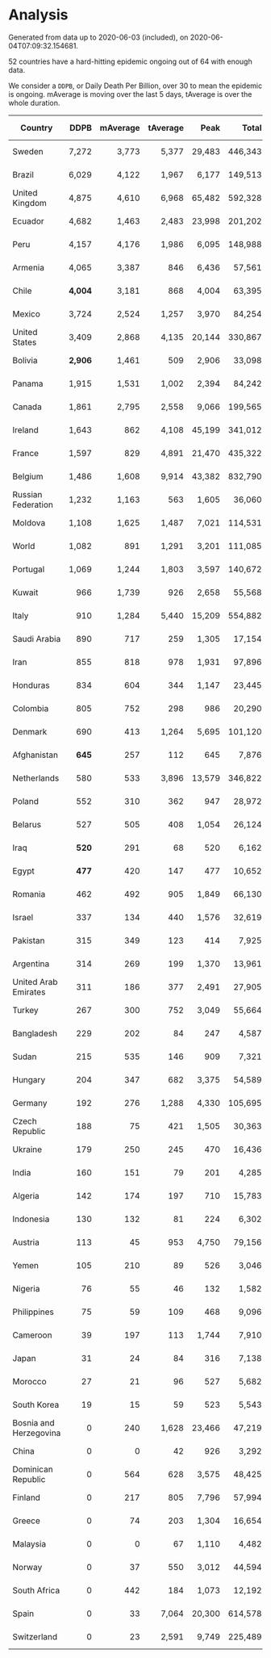 
# Analysis

Generated from data up to 2020-06-03 (included), on 2020-06-04T07:09:32.154681.

52 countries have a hard-hitting epidemic ongoing out of 64 with enough data.

We consider a `DDPB`, or Daily Death Per Billion, over 30 to mean the epidemic is ongoing.
mAverage is moving over the last 5 days, tAverage is over the whole duration.


| Country | DDPB | mAverage | tAverage | Peak | Total | Start | Peak Date | End | Duration |  Status |
|---------|-----:|---------:|---------:|-----:|------:|-------|-----------|-----|----------|---------|
| Sweden | 7,272 | 3,773 | 5,377 | 29,483 | 446,343 | 2020-03-12 | 2020-04-16 | None | 83 days | ongoing |
| Brazil | 6,029 | 4,122 | 1,967 | 6,177 | 149,513 | 2020-03-19 | 2020-05-29 | None | 76 days | ongoing |
| United Kingdom | 4,875 | 4,610 | 6,968 | 65,482 | 592,328 | 2020-03-10 | 2020-04-30 | None | 85 days | ongoing |
| Ecuador | 4,682 | 1,463 | 2,483 | 23,998 | 201,202 | 2020-03-14 | 2020-05-11 | None | 81 days | ongoing |
| Peru | 4,157 | 4,176 | 1,986 | 6,095 | 148,988 | 2020-03-20 | 2020-05-28 | None | 75 days | ongoing |
| Armenia | 4,065 | 3,387 | 846 | 6,436 | 57,561 | 2020-03-27 | 2020-06-02 | None | 68 days | ongoing |
| Chile | **4,004** | 3,181 | 868 | 4,004 | 63,395 | 2020-03-22 | 2020-06-03 | None | 73 days | ongoing |
| Mexico | 3,724 | 2,524 | 1,257 | 3,970 | 84,254 | 2020-03-28 | 2020-05-27 | None | 67 days | ongoing |
| United States | 3,409 | 2,868 | 4,135 | 20,144 | 330,867 | 2020-03-15 | 2020-04-16 | None | 80 days | ongoing |
| Bolivia | **2,906** | 1,461 | 509 | 2,906 | 33,098 | 2020-03-30 | 2020-06-03 | None | 65 days | ongoing |
| Panama | 1,915 | 1,531 | 1,002 | 2,394 | 84,242 | 2020-03-11 | 2020-04-21 | None | 84 days | ongoing |
| Canada | 1,861 | 2,795 | 2,558 | 9,066 | 199,565 | 2020-03-17 | 2020-05-06 | None | 78 days | ongoing |
| Ireland | 1,643 | 862 | 4,108 | 45,199 | 341,012 | 2020-03-12 | 2020-04-25 | None | 83 days | ongoing |
| France | 1,597 | 829 | 4,891 | 21,470 | 435,322 | 2020-03-06 | 2020-04-16 | None | 89 days | ongoing |
| Belgium | 1,486 | 1,608 | 9,914 | 43,382 | 832,790 | 2020-03-11 | 2020-04-10 | None | 84 days | ongoing |
| Russian Federation | 1,232 | 1,163 | 563 | 1,605 | 36,060 | 2020-03-31 | 2020-05-29 | None | 64 days | ongoing |
| Moldova | 1,108 | 1,625 | 1,487 | 7,021 | 114,531 | 2020-03-18 | 2020-05-25 | None | 77 days | ongoing |
| World | 1,082 | 891 | 1,291 | 3,201 | 111,085 | 2020-03-09 | 2020-04-16 | None | 86 days | ongoing |
| Portugal | 1,069 | 1,244 | 1,803 | 3,597 | 140,672 | 2020-03-17 | 2020-04-03 | None | 78 days | ongoing |
| Kuwait | 966 | 1,739 | 926 | 2,658 | 55,568 | 2020-04-04 | 2020-05-16 | None | 60 days | ongoing |
| Italy | 910 | 1,284 | 5,440 | 15,209 | 554,882 | 2020-02-22 | 2020-03-28 | None | 102 days | ongoing |
| Saudi Arabia | 890 | 717 | 259 | 1,305 | 17,154 | 2020-03-29 | 2020-06-02 | None | 66 days | ongoing |
| Iran | 855 | 818 | 978 | 1,931 | 97,896 | 2020-02-24 | 2020-04-04 | None | 100 days | ongoing |
| Honduras | 834 | 604 | 344 | 1,147 | 23,445 | 2020-03-27 | 2020-05-23 | None | 68 days | ongoing |
| Colombia | 805 | 752 | 298 | 986 | 20,290 | 2020-03-27 | 2020-06-01 | None | 68 days | ongoing |
| Denmark | 690 | 413 | 1,264 | 5,695 | 101,120 | 2020-03-15 | 2020-04-02 | None | 80 days | ongoing |
| Afghanistan | **645** | 257 | 112 | 645 | 7,876 | 2020-03-25 | 2020-06-03 | None | 70 days | ongoing |
| Netherlands | 580 | 533 | 3,896 | 13,579 | 346,822 | 2020-03-06 | 2020-04-07 | None | 89 days | ongoing |
| Poland | 552 | 310 | 362 | 947 | 28,972 | 2020-03-15 | 2020-04-25 | None | 80 days | ongoing |
| Belarus | 527 | 505 | 408 | 1,054 | 26,124 | 2020-03-31 | 2020-05-09 | None | 64 days | ongoing |
| Iraq | **520** | 291 | 68 | 520 | 6,162 | 2020-03-05 | 2020-06-03 | None | 90 days | ongoing |
| Egypt | **477** | 420 | 147 | 477 | 10,652 | 2020-03-23 | 2020-06-03 | None | 72 days | ongoing |
| Romania | 462 | 492 | 905 | 1,849 | 66,130 | 2020-03-22 | 2020-04-10 | None | 73 days | ongoing |
| Israel | 337 | 134 | 440 | 1,576 | 32,619 | 2020-03-21 | 2020-04-10 | None | 74 days | ongoing |
| Pakistan | 315 | 349 | 123 | 414 | 7,925 | 2020-03-31 | 2020-05-31 | None | 64 days | ongoing |
| Argentina | 314 | 269 | 199 | 1,370 | 13,961 | 2020-03-25 | 2020-03-30 | None | 70 days | ongoing |
| United Arab Emirates | 311 | 186 | 377 | 2,491 | 27,905 | 2020-03-21 | 2020-05-10 | None | 74 days | ongoing |
| Turkey | 267 | 300 | 752 | 3,049 | 55,664 | 2020-03-21 | 2020-04-17 | None | 74 days | ongoing |
| Bangladesh | 229 | 202 | 84 | 247 | 4,587 | 2020-04-10 | 2020-05-31 | None | 54 days | ongoing |
| Sudan | 215 | 535 | 146 | 909 | 7,321 | 2020-04-14 | 2020-05-30 | None | 50 days | ongoing |
| Hungary | 204 | 347 | 682 | 3,375 | 54,589 | 2020-03-15 | 2020-04-19 | None | 80 days | ongoing |
| Germany | 192 | 276 | 1,288 | 4,330 | 105,695 | 2020-03-13 | 2020-04-15 | None | 82 days | ongoing |
| Czech Republic | 188 | 75 | 421 | 1,505 | 30,363 | 2020-03-23 | 2020-04-15 | None | 72 days | ongoing |
| Ukraine | 179 | 250 | 245 | 470 | 16,436 | 2020-03-28 | 2020-05-08 | None | 67 days | ongoing |
| India | 160 | 151 | 79 | 201 | 4,285 | 2020-04-10 | 2020-05-31 | None | 54 days | ongoing |
| Algeria | 142 | 174 | 197 | 710 | 15,783 | 2020-03-15 | 2020-04-10 | None | 80 days | ongoing |
| Indonesia | 130 | 132 | 81 | 224 | 6,302 | 2020-03-18 | 2020-04-14 | None | 77 days | ongoing |
| Austria | 113 | 45 | 953 | 4,750 | 79,156 | 2020-03-12 | 2020-04-23 | None | 83 days | ongoing |
| Yemen | 105 | 210 | 89 | 526 | 3,046 | 2020-04-30 | 2020-06-01 | None | 34 days | ongoing |
| Nigeria | 76 | 55 | 46 | 132 | 1,582 | 2020-04-30 | 2020-05-11 | None | 34 days | ongoing |
| Philippines | 75 | 59 | 109 | 468 | 9,096 | 2020-03-12 | 2020-04-12 | None | 83 days | ongoing |
| Cameroon | 39 | 197 | 113 | 1,744 | 7,910 | 2020-03-25 | 2020-05-07 | None | 70 days | ongoing |
| Japan | 31 | 24 | 84 | 316 | 7,138 | 2020-03-11 | 2020-05-02 | None | 84 days | ongoing |
| Morocco | 27 | 21 | 96 | 527 | 5,682 | 2020-03-28 | 2020-04-05 | 2020-05-26 | 59 days | finished |
| South Korea | 19 | 15 | 59 | 523 | 5,543 | 2020-02-23 | 2020-03-10 | 2020-05-26 | 93 days | finished |
| Bosnia and Herzegovina | 0 | 240 | 1,628 | 23,466 | 47,219 | 2020-05-04 | 2020-05-04 | 2020-06-02 | 29 days | finished |
| China | 0 | 0 | 42 | 926 | 3,292 | 2020-01-30 | 2020-04-16 | 2020-04-16 | 77 days | finished |
| Dominican Republic | 0 | 564 | 628 | 3,575 | 48,425 | 2020-03-17 | 2020-04-13 | 2020-06-02 | 77 days | finished |
| Finland | 0 | 217 | 805 | 7,796 | 57,994 | 2020-03-21 | 2020-04-22 | 2020-06-01 | 72 days | finished |
| Greece | 0 | 74 | 203 | 1,304 | 16,654 | 2020-03-12 | 2020-04-04 | 2020-06-02 | 82 days | finished |
| Malaysia | 0 | 0 | 67 | 1,110 | 4,482 | 2020-03-17 | 2020-04-04 | 2020-05-22 | 66 days | finished |
| Norway | 0 | 37 | 550 | 3,012 | 44,594 | 2020-03-13 | 2020-04-21 | 2020-06-02 | 81 days | finished |
| South Africa | 0 | 442 | 184 | 1,073 | 12,192 | 2020-03-27 | 2020-06-01 | 2020-06-01 | 66 days | finished |
| Spain | 0 | 33 | 7,064 | 20,300 | 614,578 | 2020-03-06 | 2020-04-02 | 2020-06-01 | 87 days | finished |
| Switzerland | 0 | 23 | 2,591 | 9,749 | 225,489 | 2020-03-05 | 2020-04-15 | 2020-05-31 | 87 days | finished |

